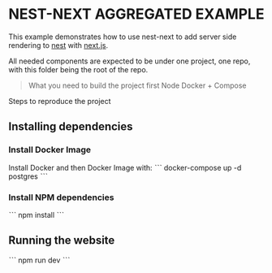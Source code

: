 # NEST-NEXT AGGREGATED EXAMPLE

This example demonstrates how to use nest-next to add server side rendering to [nest](https://github.com/nestjs/nest) with [next.js](https://github.com/zeit/next.js/).

All needed components are expected to be under one project, one repo, with this folder being the root of the repo.

> What you need to build the project first
> Node
> Docker + Compose

Steps to reproduce the project

## Installing dependencies

### Install Docker Image

Install Docker and then Docker Image with:
ˋˋˋ
docker-compose up -d postgres
ˋˋˋ

### Install NPM dependencies    

ˋˋˋ
npm install
ˋˋˋ

## Running the website

ˋˋˋ
npm run dev
ˋˋˋ
